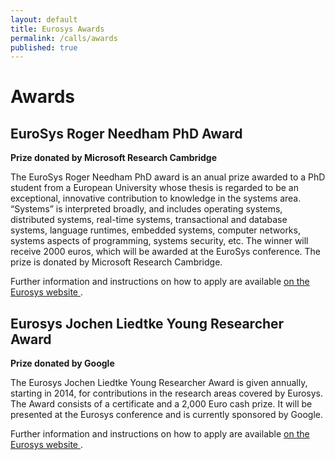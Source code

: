 ```yaml
---
layout: default
title: Eurosys Awards
permalink: /calls/awards
published: true
---
```


# Awards

## EuroSys Roger Needham PhD Award

**Prize donated by Microsoft Research Cambridge**

The EuroSys Roger Needham PhD award is an anual prize awarded to a PhD student from a European University whose thesis is regarded to be an exceptional, innovative contribution to knowledge in the systems area. “Systems” is interpreted broadly, and includes operating systems, distributed systems, real-time systems, transactional and database systems, language runtimes, embedded systems, computer networks, systems aspects of programming, systems security, etc. The winner will receive 2000 euros, which will be awarded at the EuroSys conference.  The prize is donated by Microsoft Research Cambridge.

Further information and instructions on how to apply are available <a href="http://www.eurosys.org/awards/needham-award" target="_blank"> on the Eurosys website </a>.

## Eurosys Jochen Liedtke Young Researcher Award

**Prize donated by Google**

The Eurosys Jochen Liedtke Young Researcher Award is given annually, starting in 2014, for contributions in the research areas covered by Eurosys. The Award consists of a certificate and a 2,000 Euro cash prize. It will be presented at the Eurosys conference and is currently sponsored by Google.

Further information and instructions on how to apply are available <a href="http://www.eurosys.org/awards/liedtke-award" target="_blank"> on the Eurosys website </a>. 